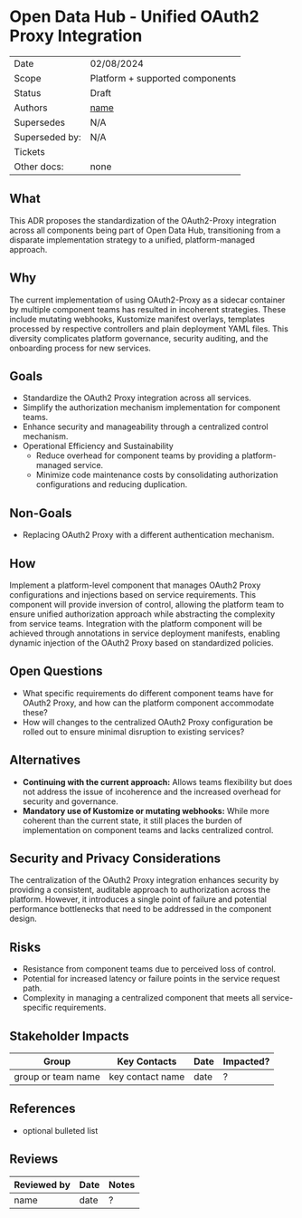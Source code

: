 # Open Data Hub - Unified OAuth2 Proxy Integration

<!-- copy and paste this template to start authoring your own ADR -->
<!-- remove this comment block too -->

|                |            |
| -------------- | ---------- |
| Date           | 02/08/2024 |
| Scope          | Platform + supported components |
| Status         | Draft |
| Authors        | [name](@github-username) |
| Supersedes     | N/A |
| Superseded by: | N/A |
| Tickets        | |
| Other docs:    | none |


## What

This ADR proposes the standardization of the OAuth2-Proxy integration across all components being part of Open Data Hub, transitioning from a disparate implementation strategy to a unified, platform-managed approach.

## Why

<!--- TODO

- [ ] add links to concrete implementations (or footnotes)

--->
The current implementation of using OAuth2-Proxy as a sidecar container by multiple component teams has resulted in incoherent strategies. These include mutating webhooks, Kustomize manifest overlays, templates processed by respective controllers and plain deployment YAML files. This diversity complicates platform governance, security auditing, and the onboarding process for new services.

## Goals

- Standardize the OAuth2 Proxy integration across all services.
- Simplify the authorization mechanism implementation for component teams.
- Enhance security and manageability through a centralized control mechanism.
- Operational Efficiency and Sustainability
  - Reduce overhead for component teams by providing a platform-managed service.
  - Minimize code maintenance costs by consolidating authorization configurations and reducing duplication.

## Non-Goals

- Replacing OAuth2 Proxy with a different authentication mechanism.

## How

Implement a platform-level component that manages OAuth2 Proxy configurations and injections based on service requirements. This component will provide inversion of control, allowing the platform team to ensure unified authorization approach while abstracting the complexity from service teams. Integration with the platform component will be achieved through annotations in service deployment manifests, enabling dynamic injection of the OAuth2 Proxy based on standardized policies.

## Open Questions

- What specific requirements do different component teams have for OAuth2 Proxy, and how can the platform component accommodate these?
- How will changes to the centralized OAuth2 Proxy configuration be rolled out to ensure minimal disruption to existing services?

## Alternatives

- **Continuing with the current approach:** Allows teams flexibility but does not address the issue of incoherence and the increased overhead for security and governance.
- **Mandatory use of Kustomize or mutating webhooks:** While more coherent than the current state, it still places the burden of implementation on component teams and lacks centralized control.

## Security and Privacy Considerations

The centralization of the OAuth2 Proxy integration enhances security by providing a consistent, auditable approach to authorization across the platform. However, it introduces a single point of failure and potential performance bottlenecks that need to be addressed in the component design.

## Risks

- Resistance from component teams due to perceived loss of control.
- Potential for increased latency or failure points in the service request path.
- Complexity in managing a centralized component that meets all service-specific requirements.

## Stakeholder Impacts

| Group                         | Key Contacts     | Date       | Impacted? |
| ----------------------------- | ---------------- | ---------- | --------- |
| group or team name            | key contact name | date       | ? |


## References

* optional bulleted list

## Reviews

| Reviewed by                   | Date       | Notes |
| ----------------------------- | ---------  | ------|
| name                          | date       | ? |
